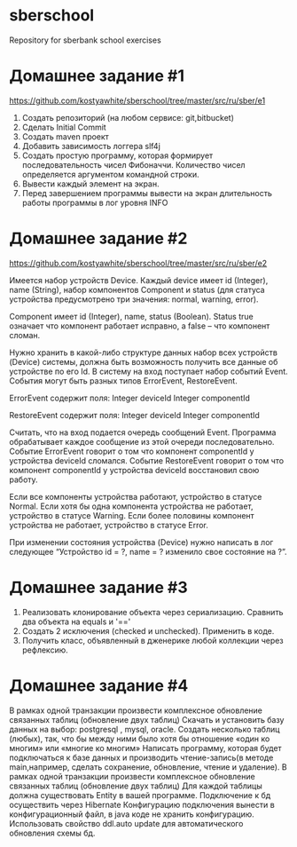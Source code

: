 # sberschool
Repository for sberbank school exercises

# Домашнее задание #1
https://github.com/kostyawhite/sberschool/tree/master/src/ru/sber/e1
1. Создать репозиторий (на любом сервисе: git,bitbucket)
2. Сделать Initial Commit
3. Создать maven проект
4. Добавить зависимость логгера slf4j
5. Создать простую программу, которая формирует последовательность чисел Фибоначчи. Количество чисел определяется аргументом командной строки.
6. Вывести каждый элемент на экран.
7. Перед завершением программы вывести на экран длительность работы программы в лог уровня INFO

# Домашнее задание #2
https://github.com/kostyawhite/sberschool/tree/master/src/ru/sber/e2

Имеется набор устройств Device. Каждый device имеет id (Integer), name (String), 
набор компонентов Component и status (для статуса устройства предусмотрено три значения: normal, warning, error).

Component имеет id (Integer), name, status (Boolean). 
Status true означает что компонент работает исправно, а false – что компонент сломан.

Нужно хранить в какой-либо структуре данных набор всех устройств (Device) системы, 
должна быть возможность получить все данные об устройстве по его Id. 
В систему на вход поступает набор событий Event. События могут быть разных типов ErrorEvent, RestoreEvent.

ErrorEvent содержит поля:
Integer deviceId
Integer componentId
 
RestoreEvent содержит поля:
Integer deviceId
Integer componentId
 
Считать, что на вход подается очередь сообщений Event. 
Программа обрабатывает каждое сообщение из этой очереди последовательно. Событие ErrorEvent говорит о том что компонент componentId у устройства deviceId сломался. Событие RestoreEvent говорит о том что компонент componentId у устройства deviceId восстановил свою работу.
 
Если все компоненты устройства работают, устройство в статусе Normal.
Если хотя бы одна компонента устройства не работает, устройство в статусе Warning.
Если более половины компонент устройства не работает, устройство в статусе Error.

 При изменении состояния устройства (Device) нужно написать в лог следующее
“Устройство id = ?, name = ? изменило свое состояние на ?”.

# Домашнее задание #3

1) Реализовать клонирование объекта через сериализацию. Сравнить два объекта на equals и '=='
2) Создать 2 исключения (checked и unchecked). Применить в коде.
3) Получить класс, объявленный в дженерике любой коллекции через рефлексию.

# Домашнее задание #4
В рамках одной транзакции произвести комплексное обновление связанных таблиц (обновление двух таблиц)
Скачать и установить базу данных на выбор: postgresql ,  mysql, oracle.
Создать несколько таблиц (любых), так, что бы между ними было хотя бы отношение «один ко многим» или «многие ко многим»
Написать программу, которая будет подключаться к базе данных и производить чтение-запись(в методе main,например, сделать сохранение, обновление, чтение и удаление). 
В рамках одной транзакции произвести комплексное обновление связанных таблиц (обновление двух таблиц)
Для каждой таблицы должна существовать Entity в вашей программе.
Подключение к бд осуществить через Hibernate
Конфигурацию подключения вынести в конфигурационный файл, в java коде не хранить конфигурацию.
Использовать свойство  ddl.auto update для автоматического обновления схемы бд.

